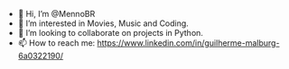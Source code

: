 - 👋 Hi, I’m @MennoBR
- 👀 I’m interested in Movies, Music and Coding.
- 💞️ I’m looking to collaborate on projects in Python.
- 📫 How to reach me: https://www.linkedin.com/in/guilherme-malburg-6a0322190/

<!---
MennoBR/MennoBR is a ✨ special ✨ repository because its `README.md` (this file) appears on your GitHub profile.
You can click the Preview link to take a look at your changes.
--->
